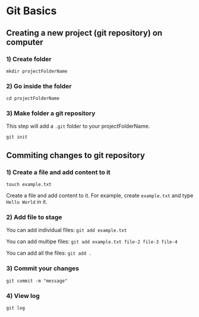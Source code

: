 # Git Basics

## Creating a new project (git repository) on computer

### 1) Create folder
`mkdir projectFolderName`

### 2) Go inside the folder
`cd projectFolderName`

### 3) Make folder a git repository

This step will add a `.git` folder to your projectFolderName.

`git init`



## Commiting changes to git repository

### 1) Create a file and add content to it

`touch example.txt`

Create a file and add content to it. For example, create `example.txt` and type `Hello World` in it.

### 2) Add file to stage

You can add individual files:
`git add example.txt` 

You can add multipe files:
`git add example.txt file-2 file-3 file-4` 

You can add all the files:
`git add .`

### 3) Commit your changes

`git commit -m "message"`


### 4) View log

`git log`
